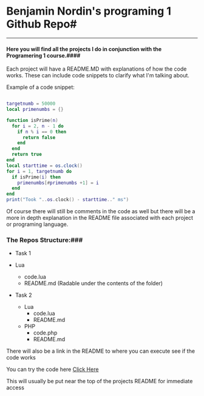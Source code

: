 #  Benjamin Nordin's programing 1 Github Repo#

***

#### Here you will find all the projects I do in conjunction with the Programering 1 course.####


Each project will have a README.MD with explanations of how the code works. These can include code snippets to clarify what I'm talking about.


Example of a code snippet:
```Lua

targetnumb = 50000
local primenumbs = {}

function isPrime(n)
  for i = 2, n - 1 do
    if n % i == 0 then
      return false
    end
  end
  return true
end
local starttime = os.clock()
for i = 1, targetnumb do
  if isPrime(i) then
    primenumbs[#primenumbs +1] = i
  end
end
print("Took "..os.clock() - starttime.." ms")


```

Of course there will still be comments in the code as well but there will be a more in depth explanation in the README file associated with each project or programing language.

### The Repos Structure:###

- Task 1
 - Lua
   - code.lua
   - README.md (Radable under the contents of the folder)

- Task 2
  - Lua
    - code.lua
    - README.md
  - PHP
    - code.php
    - README.md

There will also be a link in the README to where you can execute see if the code works

You can try the code here [Click Here]

This will usually be put near the top of the projects README for immediate access

[Click Here]: https://github.com/UnboundKey/PRRPRR01
